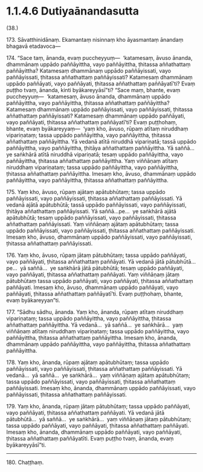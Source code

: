 # 1.1.4.6 Dutiyaānandasutta

(38.)

173\. Sāvatthinidānaṃ. Ekamantaṃ nisinnaṃ kho āyasmantaṃ ānandaṃ bhagavā etadavoca—

174\. “Sace taṃ, ānanda, evaṃ puccheyyuṃ—  ‘katamesaṃ, āvuso ānanda, dhammānaṃ uppādo paññāyittha, vayo paññāyittha, ṭhitassa aññathattaṃ paññāyittha? Katamesaṃ dhammānaṃ uppādo paññāyissati, vayo paññāyissati, ṭhitassa aññathattaṃ paññāyissati? Katamesaṃ dhammānaṃ uppādo paññāyati, vayo paññāyati, ṭhitassa aññathattaṃ paññāyatī’ti? Evaṃ puṭṭho tvaṃ, ānanda, kinti byākareyyāsī”ti? “Sace maṃ, bhante, evaṃ puccheyyuṃ—  ‘katamesaṃ, āvuso ānanda, dhammānaṃ uppādo paññāyittha, vayo paññāyittha, ṭhitassa aññathattaṃ paññāyittha? Katamesaṃ dhammānaṃ uppādo paññāyissati, vayo paññāyissati, ṭhitassa aññathattaṃ paññāyissati? Katamesaṃ dhammānaṃ uppādo paññāyati, vayo paññāyati, ṭhitassa aññathattaṃ paññāyatī’ti? Evaṃ puṭṭhohaṃ, bhante, evaṃ byākareyyaṃ—  ‘yaṃ kho, āvuso, rūpaṃ atītaṃ niruddhaṃ vipariṇataṃ; tassa uppādo paññāyittha, vayo paññāyittha, ṭhitassa aññathattaṃ paññāyittha. Yā vedanā atītā niruddhā vipariṇatā; tassā uppādo paññāyittha, vayo paññāyittha, ṭhitāya aññathattaṃ paññāyittha. Yā saññā…  ye saṅkhārā atītā niruddhā vipariṇatā; tesaṃ uppādo paññāyittha, vayo paññāyittha, ṭhitassa aññathattaṃ paññāyittha. Yaṃ viññāṇaṃ atītaṃ niruddhaṃ vipariṇataṃ; tassa uppādo paññāyittha, vayo paññāyittha, ṭhitassa aññathattaṃ paññāyittha. Imesaṃ kho, āvuso, dhammānaṃ uppādo paññāyittha, vayo paññāyittha, ṭhitassa aññathattaṃ paññāyittha.

175\. Yaṃ kho, āvuso, rūpaṃ ajātaṃ apātubhūtaṃ; tassa uppādo paññāyissati, vayo paññāyissati, ṭhitassa aññathattaṃ paññāyissati. Yā vedanā ajātā apātubhūtā; tassā uppādo paññāyissati, vayo paññāyissati, ṭhitāya aññathattaṃ paññāyissati. Yā saññā…pe…  ye saṅkhārā ajātā apātubhūtā; tesaṃ uppādo paññāyissati, vayo paññāyissati, ṭhitassa aññathattaṃ paññāyissati. Yaṃ viññāṇaṃ ajātaṃ apātubhūtaṃ; tassa uppādo paññāyissati, vayo paññāyissati, ṭhitassa aññathattaṃ paññāyissati. Imesaṃ kho, āvuso, dhammānaṃ uppādo paññāyissati, vayo paññāyissati, ṭhitassa aññathattaṃ paññāyissati.

176\. Yaṃ kho, āvuso, rūpaṃ jātaṃ pātubhūtaṃ; tassa uppādo paññāyati, vayo paññāyati, ṭhitassa aññathattaṃ paññāyati. Yā vedanā jātā pātubhūtā…pe…  yā saññā…  ye saṅkhārā jātā pātubhūtā; tesaṃ uppādo paññāyati, vayo paññāyati, ṭhitassa aññathattaṃ paññāyati. Yaṃ viññāṇaṃ jātaṃ pātubhūtaṃ tassa uppādo paññāyati, vayo paññāyati, ṭhitassa aññathattaṃ paññāyati. Imesaṃ kho, āvuso, dhammānaṃ uppādo paññāyati, vayo paññāyati, ṭhitassa aññathattaṃ paññāyatī’ti. Evaṃ puṭṭhohaṃ, bhante, evaṃ byākareyyan”ti.

177\. “Sādhu sādhu, ānanda. Yaṃ kho, ānanda, rūpaṃ atītaṃ niruddhaṃ vipariṇataṃ; tassa uppādo paññāyittha, vayo paññāyittha, ṭhitassa aññathattaṃ paññāyittha. Yā vedanā…  yā saññā…  ye saṅkhārā…  yaṃ viññāṇaṃ atītaṃ niruddhaṃ vipariṇataṃ; tassa uppādo paññāyittha, vayo paññāyittha, ṭhitassa aññathattaṃ paññāyittha. Imesaṃ kho, ānanda, dhammānaṃ uppādo paññāyittha, vayo paññāyittha, ṭhitassa aññathattaṃ paññāyittha.

178\. Yaṃ kho, ānanda, rūpaṃ ajātaṃ apātubhūtaṃ; tassa uppādo paññāyissati, vayo paññāyissati, ṭhitassa aññathattaṃ paññāyissati. Yā vedanā…  yā saññā…  ye saṅkhārā…  yaṃ viññāṇaṃ ajātaṃ apātubhūtaṃ; tassa uppādo paññāyissati, vayo paññāyissati, ṭhitassa aññathattaṃ paññāyissati. Imesaṃ kho, ānanda, dhammānaṃ uppādo paññāyissati, vayo paññāyissati, ṭhitassa aññathattaṃ paññāyissati.

179\. Yaṃ kho, ānanda, rūpaṃ jātaṃ pātubhūtaṃ; tassa uppādo paññāyati, vayo paññāyati, ṭhitassa aññathattaṃ paññāyati. Yā vedanā jātā pātubhūtā…  yā saññā…  ye saṅkhārā…  yaṃ viññāṇaṃ jātaṃ pātubhūtaṃ; tassa uppādo paññāyati, vayo paññāyati, ṭhitassa aññathattaṃ paññāyati. Imesaṃ kho, ānanda, dhammānaṃ uppādo paññāyati, vayo paññāyati, ṭhitassa aññathattaṃ paññāyatīti. Evaṃ puṭṭho tvaṃ, ānanda, evaṃ byākareyyāsī”ti.

---

180\. Chaṭṭhaṃ.
